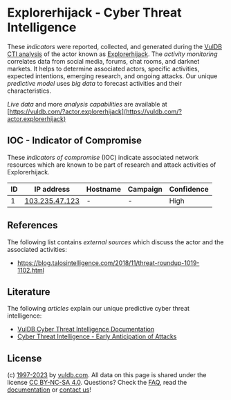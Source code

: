 # Explorerhijack - Cyber Threat Intelligence

These _indicators_ were reported, collected, and generated during the [VulDB CTI analysis](https://vuldb.com/?kb.cti) of the actor known as [Explorerhijack](https://vuldb.com/?actor.explorerhijack). The _activity monitoring_ correlates data from social media, forums, chat rooms, and darknet markets. It helps to determine associated actors, specific activities, expected intentions, emerging research, and ongoing attacks. Our unique _predictive model_ uses _big data_ to forecast activities and their characteristics.

_Live data_ and more _analysis capabilities_ are available at [https://vuldb.com/?actor.explorerhijack](https://vuldb.com/?actor.explorerhijack)

## IOC - Indicator of Compromise

These _indicators of compromise_ (IOC) indicate associated network resources which are known to be part of research and attack activities of Explorerhijack.

ID | IP address | Hostname | Campaign | Confidence
-- | ---------- | -------- | -------- | ----------
1 | [103.235.47.123](https://vuldb.com/?ip.103.235.47.123) | - | - | High

## References

The following list contains _external sources_ which discuss the actor and the associated activities:

* https://blog.talosintelligence.com/2018/11/threat-roundup-1019-1102.html

## Literature

The following _articles_ explain our unique predictive cyber threat intelligence:

* [VulDB Cyber Threat Intelligence Documentation](https://vuldb.com/?kb.cti)
* [Cyber Threat Intelligence - Early Anticipation of Attacks](https://www.scip.ch/en/?labs.20201022)

## License

(c) [1997-2023](https://vuldb.com/?kb.changelog) by [vuldb.com](https://vuldb.com/?kb.about). All data on this page is shared under the license [CC BY-NC-SA 4.0](https://creativecommons.org/licenses/by-nc-sa/4.0/). Questions? Check the [FAQ](https://vuldb.com/?kb.faq), read the [documentation](https://vuldb.com/?kb) or [contact us](https://vuldb.com/?contact)!
